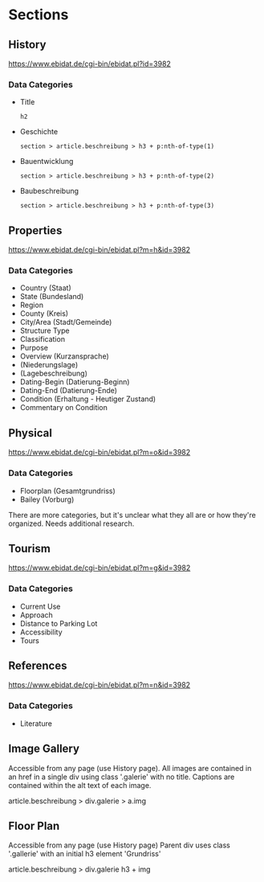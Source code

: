 # Sections

## History
https://www.ebidat.de/cgi-bin/ebidat.pl?id=3982

### Data Categories
- Title
  
      h2
- Geschichte
  
      section > article.beschreibung > h3 + p:nth-of-type(1)
- Bauentwicklung
  
      section > article.beschreibung > h3 + p:nth-of-type(2)
- Baubeschreibung
  
      section > article.beschreibung > h3 + p:nth-of-type(3)

## Properties
https://www.ebidat.de/cgi-bin/ebidat.pl?m=h&id=3982

### Data Categories
- Country (Staat)
- State (Bundesland)
- Region
- County (Kreis)
- City/Area (Stadt/Gemeinde)
- Structure Type
- Classification
- Purpose
- Overview (Kurzansprache)
- (Niederungslage)
- (Lagebeschreibung)
- Dating-Begin (Datierung-Beginn)
- Dating-End (Datierung-Ende)
- Condition (Erhaltung - Heutiger Zustand)
- Commentary on Condition

## Physical
https://www.ebidat.de/cgi-bin/ebidat.pl?m=o&id=3982

### Data Categories
- Floorplan (Gesamtgrundriss)
- Bailey (Vorburg)

There are more categories, but it's unclear what they all are or how they're organized. Needs additional research.

## Tourism
https://www.ebidat.de/cgi-bin/ebidat.pl?m=g&id=3982

### Data Categories
- Current Use
- Approach
- Distance to Parking Lot
- Accessibility
- Tours

## References
https://www.ebidat.de/cgi-bin/ebidat.pl?m=n&id=3982

### Data Categories
- Literature

## Image Gallery
Accessible from any page (use History page).
All images are contained in an href in a single div using class '.galerie' with no title.
Captions are contained within the alt text of each image.

article.beschreibung > div.galerie > a.img

## Floor Plan
Accessible from any page (use History page)
Parent div uses class '.gallerie' with an initial h3 element 'Grundriss'

article.beschreibung > div.galerie h3 + img